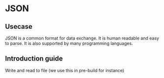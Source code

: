 # JSON

## Usecase

JSON is a common format for data exchange. It is human readable and easy to parse. It is also supported by many programming languages.

## Introduction guide

Write and read to file (we use this in pre-build for instance)